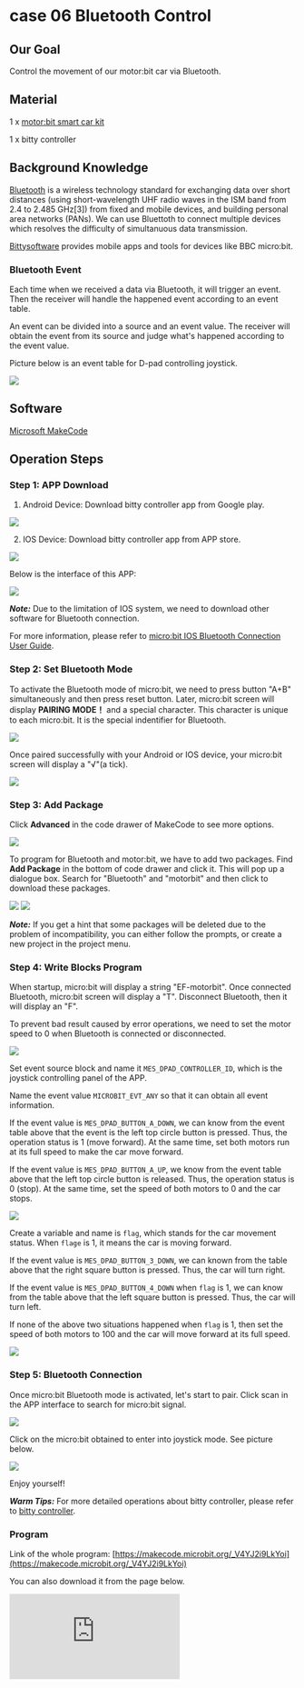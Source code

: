# case 06 Bluetooth Control

## Our Goal

Control the movement of our motor:bit car via Bluetooth.

## Material

 1 x [motor:bit smart car kit](https://www.elecfreaks.com/motor-bit-acrylic-smart-car-kit.html)

 1 x bitty controller

## Background Knowledge

 [Bluetooth](https://en.wikipedia.org/wiki/Bluetooth) is a wireless technology standard for exchanging data over short distances (using short-wavelength UHF radio waves in the ISM band from 2.4 to 2.485 GHz[3]) from fixed and mobile devices, and building personal area networks (PANs). We can use Bluettoth to connect multiple devices which resolves the difficulty of simultanuous data transmission.

 [Bittysoftware](http://www.bittysoftware.com/index.html) provides mobile apps and tools for devices like BBC micro:bit.

### Bluetooth Event

Each time when we received a data via Bluetooth, it will trigger an event. Then the receiver will handle the happened event according to an event table.

An event can be divided into a source and an event value. The receiver will obtain the event from its source and judge what's happened according to the event value.

Picture below is an event table for D-pad controlling joystick.

![](./images/hrxqpWo.jpg)


## Software

[Microsoft MakeCode](https://makecode.microbit.org/#)


## Operation Steps

### Step 1: APP Download

1. Android Device: Download bitty controller app from Google play.

![](./images/moQ7aYu.jpg)

2. IOS Device: Download bitty controller app from APP store.

![](./images/LqEfbhE.png)

  Below is the interface of this APP:

![](./images/ZvHqv7T.png)


***Note:*** Due to the limitation of IOS system, we need to download other software for Bluetooth connection.

For more information, please refer to [micro:bit IOS Bluetooth Connection User Guide](http://www.bittysoftware.com/apps/bitty_blue.html).

### Step 2: Set Bluetooth Mode

To activate the Bluetooth mode of micro:bit, we need to press button "A+B" simultaneously and then press reset button. Later, micro:bit screen will display **PAIRING MODE！** and a special character. This character is unique to each micro:bit. It is the special indentifier for Bluetooth.

![](./images/ceES90z.jpg)

Once paired successfully with your Android or IOS device, your micro:bit screen will display a "√"(a tick).

![](./images/5luUYc7.jpg)

### Step 3: Add Package

Click **Advanced** in the code drawer of MakeCode to see more options.

![](./images/LjMR5IU.png)

To program for Bluetooth and motor:bit, we have to add two packages. Find **Add Package** in the bottom of code drawer and click it. This will pop up a dialogue box. Search for "Bluetooth" and "motorbit" and then click to download these packages.

![](./images/4eJ7Jgx.png)
![](./images/LTJUxsR.png)

***Note:*** If you get a hint that some packages will be deleted due to the problem of incompatibility, you can either follow the prompts, or create a new project in the project menu.

### Step 4: Write Blocks Program

When startup, micro:bit will display a string "EF-motorbit". Once connected Bluetooth, micro:bit screen will display a "T". Disconnect Bluetooth, then it will display an "F".

To prevent bad result caused by error operations, we need to set the motor speed to 0 when Bluetooth is connected or disconnected.

![](./images/LdDCffz.png)

Set event source block and name it `MES_DPAD_CONTROLLER_ID`, which is the joystick controlling panel of the APP.

Name the event value `MICROBIT_EVT_ANY` so that it can obtain all event information.

If the event value is `MES_DPAD_BUTTON_A_DOWN`, we can know from the event table above that the event is the left top circle button is pressed. Thus, the operation status is 1 (move forward). At the same time, set both motors run at its full speed to make the car move forward.

If the event value is `MES_DPAD_BUTTON_A_UP`, we know from the event table above that the left top circle button is released. Thus, the operation status is 0 (stop). At the same time, set the speed of both motors to 0 and the car stops.

![](./images/a1tboRB.png)

Create a variable and name is `flag`, which stands for the car movement status. When `flage` is 1, it means the car is moving forward.

If the event value is `MES_DPAD_BUTTON_3_DOWN`, we can known from the table above that the right square button is pressed. Thus, the car will turn right.

If the event value is `MES_DPAD_BUTTON_4_DOWN` when `flag` is 1, we can know from the table above that the left square button is pressed. Thus, the car will turn left.

If none of the above two situations happened when `flag` is 1, then set the speed of both motors to 100 and the car will move forward at its full speed.

![](./images/cvXAfCv.png)

### Step 5: Bluetooth Connection

Once micro:bit Bluetooth mode is activated, let's start to pair. Click scan in the APP interface to search for micro:bit signal.

![](./images/rLS50GM.png)

Click on the micro:bit obtained to enter into joystick mode. See picture below.

![](./images/gaPL6bX.png)

Enjoy yourself!

***Warm Tips:*** For more detailed operations about bitty controller, please refer to [bitty controller](http://www.bittysoftware.com/apps/bitty_controller.html).

### Program

Link of the whole program: [https://makecode.microbit.org/_V4YJ2i9LkYoi](https://makecode.microbit.org/_V4YJ2i9LkYoi)

You can also download it from the page below.

<div
    style={{
        position: 'relative',
        paddingBottom: '60%',
        overflow: 'hidden',
    }}
>
    <iframe
        src="https://makecode.microbit.org/_V4YJ2i9LkYoi"
        frameborder="0"
        sandbox="allow-popups allow-forms allow-scripts allow-same-origin"
        style={{
            position: 'absolute',
            width: '100%',
            height: '100%',
        }}
    />
</div>
***Note:*** Low motor speed will affect its rotation.


## Result

Once Bluetooth paired successfully, micro:bit screen will display a "T". Disconnect the Bluetooth, it will display an "F".

Press the left top button on the joystick interface, the car will move forward.
Press the left or right button in the right side of joystick, the car will reverse to the left or right.


## Think

How to write our code if we want to reverse our car or even make it turn left ot right ?


## FAQ
